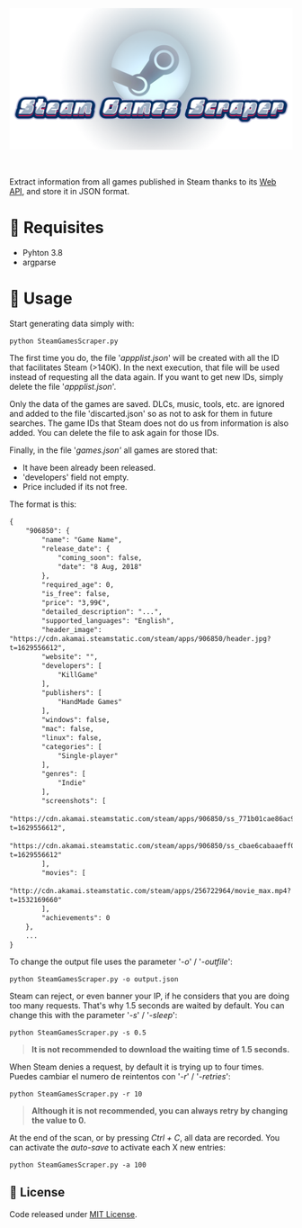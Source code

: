 <p align="center"><img src="images/banner.png"/></p>
<br>

Extract information from all games published in Steam thanks to its [Web API](https://partner.steamgames.com/doc/webapi_overview), and store it in JSON format.

# 🔧 Requisites

- Pyhton 3.8
- argparse

# 🚀 Usage

Start generating data simply with:

```
python SteamGamesScraper.py
```

The first time you do, the file '_appplist.json_' will be created with all the ID that facilitates Steam (>140K). In the next execution, that file will be used instead of requesting all the data again. If you want to get new IDs, simply delete the file '_appplist.json_'.

Only the data of the games are saved. DLCs, music, tools, etc. are ignored and added to the file 'discarted.json' so as not to ask for them in future searches. The game IDs that Steam does not do us from information is also added. You can delete the file to ask again for those IDs.

Finally, in the file '_games.json'_ all games are stored that:

* It have been already been released.
* 'developers' field not empty.
* Price included if its not free.

The format is this:

```
{
    "906850": {
        "name": "Game Name",
        "release_date": {
            "coming_soon": false,
            "date": "8 Aug, 2018"
        },
        "required_age": 0,
        "is_free": false,
        "price": "3,99€",
        "detailed_description": "...",
        "supported_languages": "English",
        "header_image": "https://cdn.akamai.steamstatic.com/steam/apps/906850/header.jpg?t=1629556612",
        "website": "",
        "developers": [
            "KillGame"
        ],
        "publishers": [
            "HandMade Games"
        ],
        "windows": false,
        "mac": false,
        "linux": false,
        "categories": [
            "Single-player"
        ],
        "genres": [
            "Indie"
        ],
        "screenshots": [
            "https://cdn.akamai.steamstatic.com/steam/apps/906850/ss_771b01cae86ac9ab0ba9b2e14f27ec8d8d04e3ae.1920x1080.jpg?t=1629556612",
            "https://cdn.akamai.steamstatic.com/steam/apps/906850/ss_cbae6cabaaeff0ab297514dd6b7bf3231702f4eb.1920x1080.jpg?t=1629556612"
        ],
        "movies": [
            "http://cdn.akamai.steamstatic.com/steam/apps/256722964/movie_max.mp4?t=1532169660"
        ],
        "achievements": 0
    },
    ...
}
```

To change the output file uses the parameter '_-o_' / '_-outfile_':

```
python SteamGamesScraper.py -o output.json
```

Steam can reject, or even banner your IP, if he considers that you are doing too many requests. That's why 1.5 seconds are waited by default. You can change this with the parameter '_-s_' / '_-sleep_':

```
python SteamGamesScraper.py -s 0.5
```

> **It is not recommended to download the waiting time of 1.5 seconds.**

When Steam denies a request, by default it is trying up to four times. Puedes cambiar el numero de reintentos con '_-r_' / '_-retries_':

```
python SteamGamesScraper.py -r 10
```

> **Although it is not recommended, you can always retry by changing the value to 0.**


At the end of the scan, or by pressing _Ctrl + C_, all data are recorded. You can activate the _auto-save_ to activate each X new entries:

```
python SteamGamesScraper.py -a 100
```

## 📜 License

Code released under [MIT License](https://github.com/FronkonGames/Machine-Learning-Game-Ideas/blob/main/LICENSE.md).

